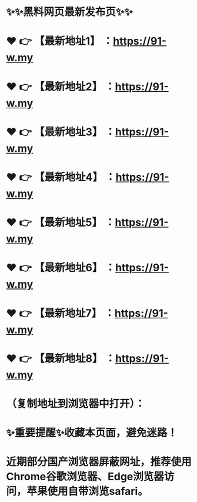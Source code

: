 # ✨✨黑料网页最新发布页✨✨
# ❤️ 👉 【最新地址1】 ：https://91-w.my
# ❤️ 👉 【最新地址2】 ：https://91-w.my
# ❤️ 👉 【最新地址3】 ：https://91-w.my
# ❤️ 👉 【最新地址4】 ：https://91-w.my
# ❤️ 👉 【最新地址5】 ：https://91-w.my
# ❤️ 👉 【最新地址6】 ：https://91-w.my
# ❤️ 👉 【最新地址7】 ：https://91-w.my
# ❤️ 👉 【最新地址8】 ：https://91-w.my
# （复制地址到浏览器中打开）：
# ✨重要提醒✨收藏本页面，避免迷路！
# 近期部分国产浏览器屏蔽网址，推荐使用Chrome谷歌浏览器、Edge浏览器访问，苹果使用自带浏览safari。
